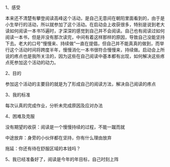 1、感受

本来还不清楚有攀登阅读高峰这个活动，是自己无意间在朝阳里面看到的，由于是小生举行的活动，所以就参加了这个活动。在启动会上收获很多，特别是说到老大读如何阅读一本书15遍时，才深深的感觉到自己并不会阅读。自己也有阅读过如何阅读一本书，但是并没有那次读完，中间有着这样那样的原因，导致自己没能坚持下去。老大的口号“慢慢来、持续做”一直在提倡，但自己并不能真真的做到，而举行这个活动时间将跨度半年，慢慢消化一本书很符合慢慢来，持续做。启动会上所说的疼点也是我所关注的，因为这些在自己阅读中基本都有出现，如何解决这些疼点死参加这个活动的动力。

2、目的

参加这个活动的主要目的就是为了形成自己的阅读方法，解决自己阅读的疼点

3、我的标准

每次认真的完成作业，分析未完成原因及应对办法

4、困难及克服

没有期望的收获：阅读是一个慢慢持续的过程，不能一蹴而就

中途放弃：身旁的小伙伴都在坚持，你有什么理由放弃

拖延：你还有待在舒服区域的本钱吗？

5、我已经准备好了，阅读是今年的年目标，自己时刻上阵

